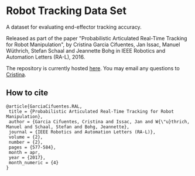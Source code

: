 # Robot Tracking Data Set
A dataset for evaluating end-effector tracking accuracy.

Released as part of the paper "Probabilistic Articulated Real-Time Tracking for Robot Manipulation", 
by Cristina Garcia Cifuentes, Jan Issac, Manuel Wüthrich, Stefan Schaal and Jeannette Bohg in IEEE Robotics and Automation Letters (RA-L), 2016.

The repository is currently hosted [here](https://git-amd.tuebingen.mpg.de/open-source/hand_tracking_dataset/wikis/home).
You may email any questions to [Cristina](https://am.is.tuebingen.mpg.de/person/ccifuentes).

## How to cite
```
@article{GarciaCifuentes.RAL,
 title = {Probabilistic Articulated Real-Time Tracking for Robot Manipulation},
 author = {Garcia Cifuentes, Cristina and Issac, Jan and W{\"u}thrich, Manuel and Schaal, Stefan and Bohg, Jeannette},
 journal = {IEEE Robotics and Automation Letters (RA-L)},
 volume = {2},
 number = {2},
 pages = {577-584},
 month = apr,
 year = {2017},
 month_numeric = {4}
}
```
